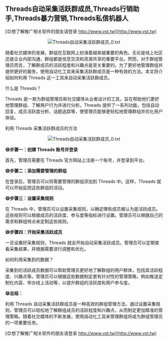 ## **Threads自动采集活跃群成员,Threads行销助手,Threads暴力营销,Threads私信机器人**

[😍想了解推广相关软件的朋友请登录 http://www.vst.tw](http://www.vst.tw)

 <center><img src="https://vst.tw/MP4/tuiguang/png/8.png" alt="Threads自动采集活跃群成员_0.txt"></center>

随着社交媒体的发展，群组在互联网上扮演着越来越重要的角色。无论是线上社区还是企业内部沟通，群组都是信息交流和资源共享的重要平台。然而，对于群组管理员而言，了解群成员的活跃程度和兴趣点是至关重要的。为了更好地管理群组并提供更好的服务，使用自动化工具来采集活跃群成员是一种有效的方法。本文将介绍如何利用 Threads 这一工具来自动采集活跃群成员。

什么是 Threads？

Threads 是一款为群组管理员和社交媒体从业者设计的工具，旨在帮助他们更好地管理群组、了解用户行为并进行分析。Threads 提供了一系列功能，包括自动回复、成员活跃度分析、话题追踪等，使管理员能够更轻松地管理群组并优化用户体验。

利用 Threads 采集活跃群成员的方法

 <center><img src="https://vst.tw/MP4/tuiguang/png/2.png" alt="Threads自动采集活跃群成员_0.txt"></center>

**😄步骤一：创建 Threads 账号并登录**

首先，管理员需要在 Threads 官方网站上注册一个账号，并登录到平台。

**😄步骤二：添加需要管理的群组**

在登录后，管理员可以将需要管理的群组添加到 Threads 中。这样，Threads 就可以开始监控这些群组的活动。

**😄步骤三：设置采集规则**

在 Threads 中，管理员可以设置采集规则，以确定哪些成员被认为是活跃成员。这些规则可以根据成员的活跃度、参与度等指标进行设置。管理员可以根据自己的需求和群组特点来定制这些规则。

**😄步骤四：开始采集活跃成员**

一旦设置好采集规则，Threads 就会开始自动采集活跃成员。管理员可以定期查看采集结果，并根据需要进行调整和优化。

如何利用采集到的数据？

采集到的活跃成员数据可以帮助管理员更好地了解群组的用户群体，包括其活跃程度、兴趣点等。管理员可以根据这些数据制定更有针对性的管理策略，例如推送定制化内容、举办线上活动等，以提升群组的活跃度和用户参与度。

**😄总结：**

利用 Threads 自动采集活跃群成员是一种高效的群组管理方法。通过设置采集规则，管理员可以轻松地了解群组成员的活跃程度和兴趣点，从而制定更加精准的管理策略。随着社交媒体的不断发展，使用自动化工具来管理群组将成为群组管理员的一项重要任务。

[😍想了解推广相关软件的朋友请登录 http://www.vst.tw](http://www.vst.tw)



